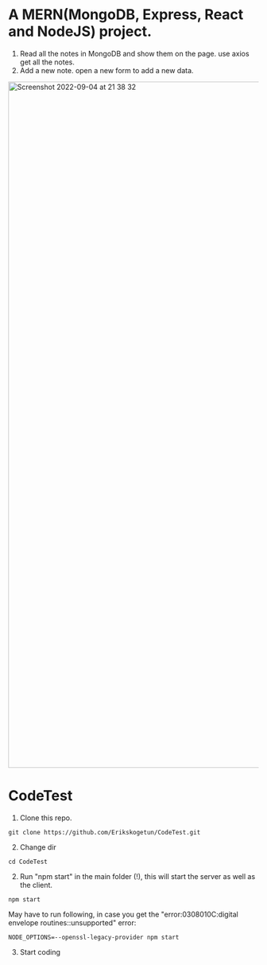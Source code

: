 # A MERN(MongoDB, Express, React and NodeJS) project. 

1. Read all the notes in MongoDB and show them on the page. use axios get all the notes. 
2. Add a new note. open a new form to add a new data. 

<img width="1380" alt="Screenshot 2022-09-04 at 21 38 32" src="https://user-images.githubusercontent.com/80680154/188330870-3b8e42ac-e86d-4dfc-969a-788328f1949b.png">

# CodeTest

1. Clone this repo.

```
git clone https://github.com/Erikskogetun/CodeTest.git
```

2. Change dir
```
cd CodeTest
```

2. Run "npm start" in the main folder (!), this will start the server as well as the client.

```
npm start
```

May have to run following, in case you get the "error:0308010C:digital envelope routines::unsupported" error:

```
NODE_OPTIONS=--openssl-legacy-provider npm start
```

3. Start coding
